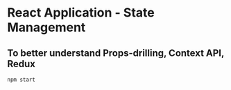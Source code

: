 # React Application - State Management
## To better understand Props-drilling, Context API, Redux

```
npm start
```